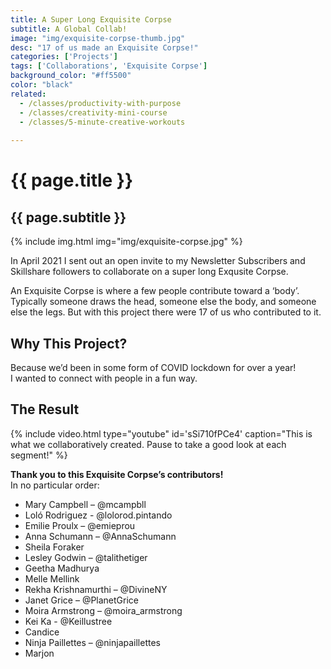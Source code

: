 ```yaml
---
title: A Super Long Exquisite Corpse
subtitle: A Global Collab!
image: "img/exquisite-corpse-thumb.jpg"
desc: "17 of us made an Exquisite Corpse!"
categories: ['Projects']
tags: ['Collaborations', 'Exquisite Corpse']
background_color: "#ff5500"
color: "black"
related:
  - /classes/productivity-with-purpose
  - /classes/creativity-mini-course
  - /classes/5-minute-creative-workouts
  
---
```

# {{ page.title }}
## {{ page.subtitle }}
{% include img.html img="img/exquisite-corpse.jpg" %}

In April 2021 I sent out an open invite to my Newsletter Subscribers and Skillshare followers to collaborate on a super long Exqusite Corpse.

An Exquisite Corpse is where a few people contribute toward a ‘body’. Typically someone draws the head, someone else the body, and someone else the legs. But with this project there were 17 of us who contributed to it.

## Why This Project?
Because we’d been in some form of COVID lockdown for over a year!  
I wanted to connect with people in a fun way.

## The Result
{% include video.html type="youtube" id='sSi710fPCe4' caption="This is what we collaboratively created. Pause to take a good look at each segment!" %}

**Thank you to this Exquisite Corpse’s contributors!**  
In no particular order:

- Mary Campbell – @mcampbll
- Loló Rodriguez - @lolorod.pintando
- Emilie Proulx – @emieprou
- Anna Schumann – @AnnaSchumann
- Sheila Foraker
- Lesley Godwin – @talithetiger
- Geetha Madhurya
- Melle Mellink
- Rekha Krishnamurthi – @DivineNY
- Janet Grice – @PlanetGrice
- Moira Armstrong – @moira_armstrong
- Kei Ka - @Keillustree
- Candice
- Ninja Paillettes – @ninjapaillettes
- Marjon